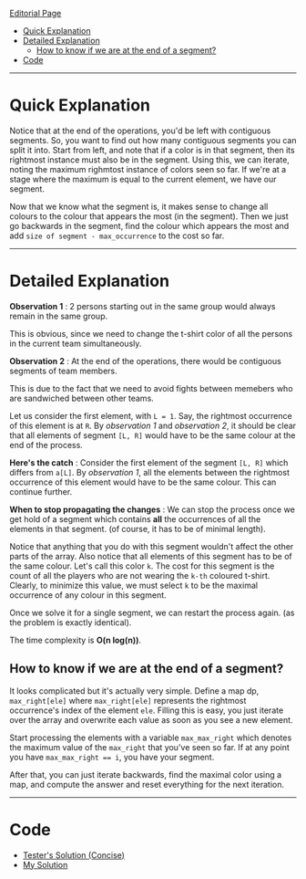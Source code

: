 [Editorial Page](../nutanix-set-3.md)


<!-- vim-markdown-toc GFM -->

* [Quick Explanation](#quick-explanation)
* [Detailed Explanation](#detailed-explanation)
	* [How to know if we are at the end of a segment?](#how-to-know-if-we-are-at-the-end-of-a-segment)
* [Code](#code)

<!-- vim-markdown-toc -->

----

# Quick Explanation
Notice that at the end of the operations, you'd be left with contiguous segments. So, you want to find out how many contiguous segments you can split it into. Start from left, and note that if a color is in that segment, then its rightmost instance must also be in the segment. Using this, we can iterate, noting the maximum righmtost instance of colors seen so far. If we're at a stage where the maximum is equal to the current element, we have our segment.

Now that we know what the segment is,  it makes sense to change all colours to the colour that appears the most (in the segment). Then we just go backwards in the segment, find the colour which appears the most and add `size of segment - max_occurrence` to the cost so far.

----

# Detailed Explanation
**Observation 1** : 2 persons starting out in the same group would always remain in the same group.

This is obvious, since we need to change the t-shirt color of all the persons in the current team simultaneously.

**Observation 2** : At the end of the operations, there would be contiguous segments of team members.

This is due to the fact that we need to avoid fights between memebers who are sandwiched between other teams.

Let us consider the first element, with `L = 1`. Say, the rightmost occurrence of this element is at `R`. By *observation 1* and *observation 2*, it should be clear that all elements of segment `[L, R]` would have to be the same colour at the end of the process. 

**Here's the catch** : Consider the first element of the segment `[L, R]` which differs from `a[L]`. By *observation 1*, all the elements between the rightmost occurrence of this element would have to be the same colour. This can continue further.

**When to stop propagating the changes** : We can stop the process once we get hold of a segment which contains **all** the occurrences of all the elements in that segment. (of course, it has to be of minimal length).

Notice that anything that you do with this segment wouldn't affect the other parts of the array. Also notice that all elements of this segment has to be of the same colour. Let's call this color `k`. The cost for this segment is the count of all the players who are not wearing the `k-th` coloured t-shirt. Clearly, to minimize this value, we must select `k` to be the maximal occurrence of any colour in this segment.

Once we solve it for a single segment, we can restart the process again. (as the problem is exactly identical).

The time complexity is **O(n log(n))**.

## How to know if we are at the end of a segment?
It looks complicated but it's actually very simple. Define a map dp, `max_right[ele]` where `max_right[ele]` represents the rightmost occurrence's index of the element `ele`. Filling this is easy, you just iterate over the array and overwrite each value as soon as you see a new element.

Start processing the elements with a variable `max_max_right` which denotes the maximum value of the `max_right` that you've seen so far. If at any point you have `max_max_right == i`, you have your segment.

After that, you can just iterate backwards, find the maximal color using a map, and compute the answer and reset everything for the next iteration.

----

# Code
* [Tester's Solution (Concise)](solution.cpp)
* [My Solution](stupid.cpp)
